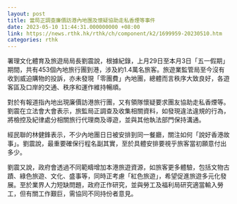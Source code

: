 ```yaml
---
layout: post
title: 當局正調查廉價訪港內地團及懷疑協助走私香煙等事件
date: 2023-05-10 11:44:31.000000000 +08:00
link: https://news.rthk.hk/rthk/ch/component/k2/1699959-20230510.htm
categories: rthk
---
```


署理文化體育及旅遊局局長劉震說，根據紀錄，上月29日至本月3日「五一假期」期間，共有453個內地旅行團到港，涉及約1.4萬名旅客。旅遊業監管局至今沒有收到威迫購物的投訴，亦未發現「零團費」內地團，總體而言秩序大致良好，各遊客區及口岸的交通、秩序和運作維持暢順。

對於有報道指內地出現廉價訪港旅行團，又有領隊懷疑要求團友協助走私香煙等。劉震在立法會大會表示，旅監局正調查及收集相關資料，如發現違法違規的行為，將檢控及紀律處分相關旅行代理商及導遊，並與其他執法部門保持溝通。

經民聯的林健鋒表示，不少內地團日日被安排到同一餐廳，關注如何「說好香港故事」。劉震說，最重要確保行程名副其實，至於具體安排要視乎旅客當初願意付出多少。

劉震又說，政府會透過不同範疇增加本港旅遊資源，如旅客更多體驗，包括文物古蹟、綠色旅遊、文化、盛事等，同時正考慮「紅色旅遊」，希望促進旅遊多元化發展。至於業界人力短缺問題，政府正作研究，並與勞工及福利局研究適當輸入勞工，但有關工作艱巨，需協同不同持份者意見。
